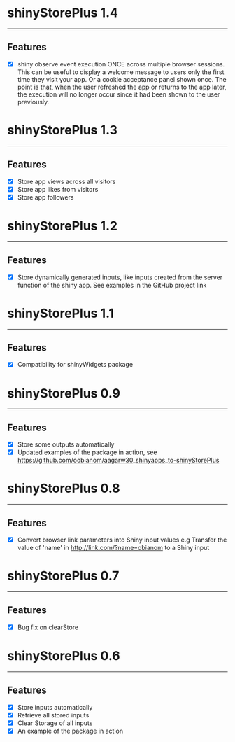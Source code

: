 # shinyStorePlus 1.4
--------------------------------------------------------------------------
##  Features

- [x] shiny observe event execution ONCE across multiple browser sessions. This can be useful to display a welcome message to users only the first time they visit your app. Or a cookie acceptance panel shown once. The point is that, when the user refreshed the app or returns to the app later, the execution will no longer occur since it had been shown to the user previously.

# shinyStorePlus 1.3
--------------------------------------------------------------------------
## Features

- [x] Store app views across all visitors
- [x] Store app likes from visitors
- [x] Store app followers

# shinyStorePlus 1.2
--------------------------------------------------------------------------
## Features

- [x] Store dynamically generated inputs, like inputs created from the server function of the shiny app. See examples in the GitHub project link

# shinyStorePlus 1.1
--------------------------------------------------------------------------
## Features

- [x] Compatibility for shinyWidgets package

# shinyStorePlus 0.9
--------------------------------------------------------------------------
## Features

- [x] Store some outputs automatically 
- [x] Updated examples of the package in action, see https://github.com/oobianom/aagarw30_shinyapps_to-shinyStorePlus

# shinyStorePlus 0.8
--------------------------------------------------------------------------
## Features

- [x] Convert browser link parameters into Shiny input values e.g Transfer the value of 'name' in http://link.com/?name=obianom to a Shiny input

# shinyStorePlus 0.7
--------------------------------------------------------------------------
## Features

- [x] Bug fix on clearStore

# shinyStorePlus 0.6
----------------------------------------------------------------------------
## Features

- [x] Store inputs automatically 
- [x] Retrieve all stored inputs
- [x] Clear Storage of all inputs
- [x] An example of the package in action
